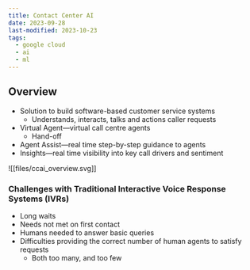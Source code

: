 ```yaml
---
title: Contact Center AI
date: 2023-09-28
last-modified: 2023-10-23
tags:
  - google cloud
  - ai
  - ml
---
```


## Overview

- Solution to build software-based customer service systems
	- Understands, interacts, talks and actions caller requests
- Virtual Agent—virtual call centre agents
	- Hand-off
- Agent Assist—real time step-by-step guidance to agents
- Insights—real time visibility into key call drivers and sentiment

![[files/ccai_overview.svg]]

### Challenges with Traditional Interactive Voice Response Systems (IVRs)

- Long waits
- Needs not met on first contact
- Humans needed to answer basic queries
- Difficulties providing the correct number of human agents to satisfy requests
	- Both too many, and too few